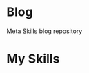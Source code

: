 # Blog
Meta Skills blog repository
<!DOCTYPE html>
<html lang="en">
<head>
  <meta charset="UTF-8">
  <meta name="viewport" content="width=device-width, initial-scale=1.0">
  <title>My Skills</title>
  <link rel="stylesheet" href="style.css">
</head>
<body>
  <div class="skills-container">
    <h1>My Skills</h1>
    <ul id="skills-list"></ul>
  </div>

  <script src="script.js"></script>
</body>
</html>
